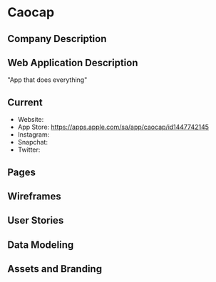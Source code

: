 # Caocap

## Company Description

## Web Application Description

"App that does everything"

## Current
- Website: 
- App Store: https://apps.apple.com/sa/app/caocap/id1447742145
- Instagram:
- Snapchat: 
- Twitter: 

## Pages

## Wireframes

## User Stories

## Data Modeling

## Assets and Branding
